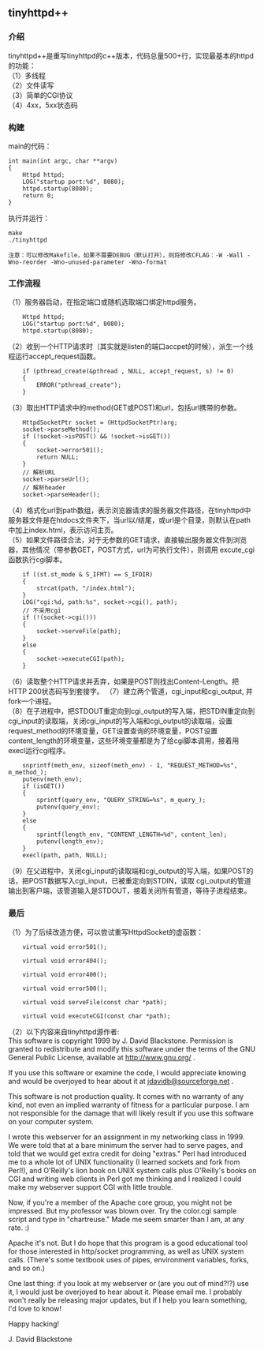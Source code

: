 ## tinyhttpd++
### 介绍
tinyhttpd++是重写tinyhttpd的c++版本，代码总量500+行，实现最基本的httpd的功能：  
（1）多线程  
（2）文件读写  
（3）简单的CGI协议  
（4）4xx，5xx状态码  

### 构建
main的代码：
```
int main(int argc, char **argv)
{
    Httpd httpd;
    LOG("startup port:%d", 8080);
    httpd.startup(8080);
    return 0;
}
```

执行并运行：
```
make
./tinyhttpd

注意：可以修改Makefile，如果不需要DEBUG（默认打开），则将修改CFLAG：-W -Wall -Wno-reorder -Wno-unused-parameter -Wno-format
```

### 工作流程
（1）服务器启动，在指定端口或随机选取端口绑定httpd服务。
```
    Httpd httpd;
    LOG("startup port:%d", 8080);
    httpd.startup(8080);
```
（2）收到一个HTTP请求时（其实就是listen的端口accpet的时候），派生一个线程运行accept_request函数。  
```
    if (pthread_create(&pthread , NULL, accept_request, s) != 0)
    {
        ERROR("pthread_create");
    }
```
（3）取出HTTP请求中的method(GET或POST)和url，包括url携带的参数。  
```
    HttpdSocketPtr socket = (HttpdSocketPtr)arg;
    socket->parseMethod();
    if (!socket->isPOST() && !socket->isGET())
    {
        socket->error501();
        return NULL;
    }
    // 解析URL
    socket->parseUrl();
    // 解析header
    socket->parseHeader();
```
（4）格式化url到path数组，表示浏览器请求的服务器文件路径，在tinyhttpd中服务器文件是在htdocs文件夹下，当url以/结尾，或url是个目录，则默认在path中加上index.html，表示访问主页。  
（5）如果文件路径合法，对于无参数的GET请求，直接输出服务器文件到浏览器，其他情况（带参数GET，POST方式，url为可执行文件），则调用 excute_cgi 函数执行cgi脚本。  
```
    if ((st.st_mode & S_IFMT) == S_IFDIR)
    {
        strcat(path, "/index.html");
    }
    LOG("cgi:%d, path:%s", socket->cgi(), path);
    // 不采用cgi
    if (!(socket->cgi()))
    {
        socket->serveFile(path);
    }
    else
    {
        socket->executeCGI(path);
    }
```
（6）读取整个HTTP请求并丢弃，如果是POST则找出Content-Length。把HTTP 200状态码写到套接字。 
（7）建立两个管道，cgi_input和cgi_output, 并fork一个进程。  
（8）在子进程中，把STDOUT重定向到cgi_output的写入端，把STDIN重定向到cgi_input的读取端，关闭cgi_input的写入端和cgi_output的读取端，设置request_method的环境变量，GET设置查询的环境变量，POST设置content_length的环境变量，这些环境变量都是为了给cgi脚本调用，接着用 execl运行cgi程序。  
```
    snprintf(meth_env, sizeof(meth_env) - 1, "REQUEST_METHOD=%s", m_method_);
    putenv(meth_env);
    if (isGET()) 
    {
        sprintf(query_env, "QUERY_STRING=%s", m_query_);
        putenv(query_env);
    }
    else 
    {
        sprintf(length_env, "CONTENT_LENGTH=%d", content_len);
        putenv(length_env);
    }
    execl(path, path, NULL);
```
（9）在父进程中，关闭cgi_input的读取端和cgi_output的写入端，如果POST的话，把POST数据写入cgi_input，已被重定向到STDIN，读取 cgi_output的管道输出到客户端，该管道输入是STDOUT，接着关闭所有管道，等待子进程结束。 

### 最后
（1）为了后续改造方便，可以尝试重写HttpdSocket的虚函数：  
```
    virtual void error501();

    virtual void error404();

    virtual void error400();

    virtual void error500();

    virtual void serveFile(const char *path);

    virtual void executeCGI(const char *path);
```
（2）以下内容来自tinyhttpd源作者:   
This software is copyright 1999 by J. David Blackstone. Permission is granted to redistribute and modify this software under the terms of the GNU General Public License, available at http://www.gnu.org/ .

If you use this software or examine the code, I would appreciate knowing and would be overjoyed to hear about it at jdavidb@sourceforge.net .

This software is not production quality. It comes with no warranty of any kind, not even an implied warranty of fitness for a particular purpose. I am not responsible for the damage that will likely result if you use this software on your computer system.

I wrote this webserver for an assignment in my networking class in 1999. We were told that at a bare minimum the server had to serve pages, and told that we would get extra credit for doing "extras." Perl had introduced me to a whole lot of UNIX functionality (I learned sockets and fork from Perl!), and O'Reilly's lion book on UNIX system calls plus O'Reilly's books on CGI and writing web clients in Perl got me thinking and I realized I could make my webserver support CGI with little trouble.

Now, if you're a member of the Apache core group, you might not be impressed. But my professor was blown over. Try the color.cgi sample script and type in "chartreuse." Made me seem smarter than I am, at any rate. :)

Apache it's not. But I do hope that this program is a good educational tool for those interested in http/socket programming, as well as UNIX system calls. (There's some textbook uses of pipes, environment variables, forks, and so on.)

One last thing: if you look at my webserver or (are you out of mind?!?) use it, I would just be overjoyed to hear about it. Please email me. I probably won't really be releasing major updates, but if I help you learn something, I'd love to know!

Happy hacking!

J. David Blackstone